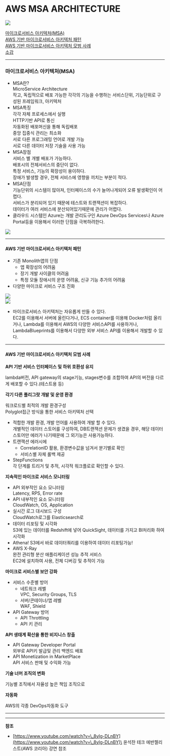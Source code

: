 # AWS MSA ARCHITECTURE

![](https://media.vlpt.us/images/rssungjae/post/af4572ef-574f-4d1a-bb36-2b87b6578ce2/994183465B8491190D.png)

[마이크로서비스 아키텍처(MSA)](https://velog.io/@rssungjae/%ED%9B%84%EA%B8%B0%EB%A7%88%EC%9D%B4%ED%81%AC%EB%A1%9C%EC%84%9C%EB%B9%84%EC%8A%A4-%EC%95%84%ED%82%A4%ED%85%8D%EC%B2%98MSA#%EB%A7%88%EC%9D%B4%ED%81%AC%EB%A1%9C%EC%84%9C%EB%B9%84%EC%8A%A4-%EC%95%84%ED%82%A4%ED%85%8D%EC%B2%98\(msa\))\
[AWS 기반 마이크로서비스 아키텍처 패턴\
](https://velog.io/@rssungjae/%ED%9B%84%EA%B8%B0%EB%A7%88%EC%9D%B4%ED%81%AC%EB%A1%9C%EC%84%9C%EB%B9%84%EC%8A%A4-%EC%95%84%ED%82%A4%ED%85%8D%EC%B2%98MSA#aws-%EA%B8%B0%EB%B0%98-%EB%A7%88%EC%9D%B4%ED%81%AC%EB%A1%9C%EC%84%9C%EB%B9%84%EC%8A%A4-%EC%95%84%ED%82%A4%ED%85%8D%EC%B2%98-%ED%8C%A8%ED%84%B4)[AWS 기반 마이크로서비스 아키텍처 모범 사례](https://velog.io/@rssungjae/%ED%9B%84%EA%B8%B0%EB%A7%88%EC%9D%B4%ED%81%AC%EB%A1%9C%EC%84%9C%EB%B9%84%EC%8A%A4-%EC%95%84%ED%82%A4%ED%85%8D%EC%B2%98MSA#aws-%EA%B8%B0%EB%B0%98-%EB%A7%88%EC%9D%B4%ED%81%AC%EB%A1%9C%EC%84%9C%EB%B9%84%EC%8A%A4-%EC%95%84%ED%82%A4%ED%85%8D%EC%B2%98-%EB%AA%A8%EB%B2%94-%EC%82%AC%EB%A1%80)\
[소감](https://velog.io/@rssungjae/%ED%9B%84%EA%B8%B0%EB%A7%88%EC%9D%B4%ED%81%AC%EB%A1%9C%EC%84%9C%EB%B9%84%EC%8A%A4-%EC%95%84%ED%82%A4%ED%85%8D%EC%B2%98MSA#%EC%86%8C%EA%B0%90)

***

### 마이크로서비스 아키텍처(MSA) <a href="#msa" id="msa"></a>

* MSA란?\
  MicroService Architecture\
  작고, 독립적으로 배포 가능한 각각의 기능을 수행하는 서비스단위, 기능단위로 구성된 프레임워크, 아키텍처
* MSA특징\
  각각 자체 프로세스에서 실행\
  HTTP기반 API로 통신\
  자동화된 배포머신을 통해 독립배포\
  중앙 집중식 관리는 최소화\
  서로 다른 프로그래밍 언어로 개발 가능\
  서로 다른 데이터 저장 기술을 사용 가능
* MSA장점\
  서비스 별 개별 배포가 가능하다.\
  배포시의 전체서비스의 중단이 없다.\
  특정 서비스, 기능의 확장성이 용이하다.\
  장애가 발생할 경우, 전체 서비스에 영향을 끼치는 부분이 적다.
* MSA단점\
  기능단위의 시스템이 많아져, 인터페이스의 수가 늘어나게되어 오류 발생확인이 어렵다.\
  서비스가 분리되어 있기 때문에 테스트와 트랜잭션이 복잡하다.\
  데이터가 여러 서비스에 분산되어있기때문에 관리가 어렵다.
* 클라우드 시스템인 Azure는 개발 관리도구인 Azure DevOps Services나 Azure Portal등을 이용해서 이러한 단점을 극복하려한다.

![](https://media.vlpt.us/images/rssungjae/post/1fb54886-e75d-4393-b831-8b8b8d6a2c3b/image.png)

***

#### AWS 기반 마이크로서비스 아키텍처 패턴 <a href="#aws" id="aws"></a>

* 기존 Monolith앱의 단점
  * 앱 확장성의 어려움
  * 장기 개발 사이클의 어려움
  * 특정 모듈 장애시의 운영 어려움, 신규 기능 추가의 어려움
* 다양한 마이크로 서비스 구조 진화

![](https://media.vlpt.us/images/rssungjae/post/320a1a2c-7c3b-404e-b7b7-0421aed82ed2/image.png)\
![](https://media.vlpt.us/images/rssungjae/post/404a6cf5-32d4-4447-b6cc-8e444da2c7eb/image.png)

* 마이크로서비스 아키텍처는 자유롭게 만들 수 있다.\
  EC2를 이용해서 서버에 올린다거나, ECS container를 이용해 Docker처럼 올리거나, Lambda를 이용해서 AWS의 다양한 서비스API를 사용하거나, LambdaBlueprints를 이용해서 다양한 외부 서비스 API를 이용해서 개발할 수 있다.

***

#### AWS 기반 마이크로서비스 아키텍처 모범 사례 <a href="#aws" id="aws"></a>

**API 기반 서비스 인터페이스 및 하위 호환성 유지**

lambda버전, API gateway의 stage기능, stages변수를 조합하여 API의 버전을 다르게 배포할 수 있다.(테스트용 등)

**각기 다른 폴리그랏 개발 및 운영 환경**

워크로드별 최적의 개발 환경구성\
Polyglot접근 방식을 통한 서비스 아키텍처 선택

* 적합한 개발 환경, 개발 언어를 사용하여 개발 할 수 있다.\
  개별적인 데이터 스토어를 구성하여, DB트랜잭션 문제가 생겼을 경우, 해당 데이터 스토어만 에러가 나기때문에 그 외기능은 사용가능하다.
* 트랜잭션 에러시에
  * CorrelationID 활용, 환경변수값을 넘겨서 분기별로 확인
  * 서비스별 자체 롤백 제공
* StepFunctions\
  각 단계를 트리거 및 추적, 시각적 워크플로로 확인할 수 있다.

**지속적인 마이크로 서비스 모니터링**

* API 외부적인 요소 모니터링\
  Latency, RPS, Error rate
* API 내부적인 요소 모니터링\
  CloudWatch, OS, Application
* 실시간 로그 대시보드 구성\
  CloudWatch로그를 Elasticsearch로
* 데이터 리포팅 및 시각화\
  S3에 있는 데이터를 Redshift에 넣어 QuickSight, 데이터를 가지고 BI처리화 하여 시각화
* Athena! S3에서 바로 데이터쿼리를 이용하여 데이터 리포팅가능!
* AWS X-Ray\
  완전 관리형 분산 애플리케이션 성능 추적 서비스\
  EC2에 설치하여 사용, 전체 디버깅 및 추적이 가능

**마이크로 서비스별 보안 강화**

* 서비스 수준별 방어
  * 네트워크 레벨\
    VPC, Security Groups, TLS
  * 서버/콘테이너/앱 레벨\
    WAF, Shield
* API Gateway 방어
  * API Throttling
  * API 키 관리

**API 생태계 확산을 통한 비지니스 창출**

* API Gateway Developer Portal\
  외부로 API키 발급및 관리 백엔드 배포
* API Monetization in MarketPlace\
  API 서비스 판매 및 수익화 가능

**기술 너머 조직의 변화**

기능별 조직에서 자율성 높은 책임 조직으로

**자동화**

AWS의 각종 DevOps자동화 도구

***

***

**참조**

* [https://www.youtube.com/watch?v=\_8ylg-DLnBY](https://www.youtube.com/watch?v=\_8ylg-DLnBY)\
  윤석찬 테크 에반젤리스트(AWS 코리아) 강연 참조
